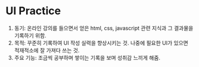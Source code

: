 # UI Practice

1. 동기: 온라인 강의를 들으면서 얻은 html, css, javascript 관련 지식과 그 결과물을 기록하기 위함.
2. 목적: 꾸준히 기록하여 UI 작성 실력을 향상시키는 것. 나중에 필요한 UI가 있으면 적재적소에 잘 가져다 쓰는 것.
3. 주요 기능: 조금씩 공부하며 쌓이는 기록을 보며 성취감 느끼게 해줌.
